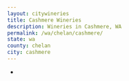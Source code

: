 ```yaml
---
layout: citywineries
title: Cashmere Wineries
description: Wineries in Cashmere, WA
permalink: /wa/chelan/cashmere/
state: wa
county: chelan
city: cashmere
---
```

-
